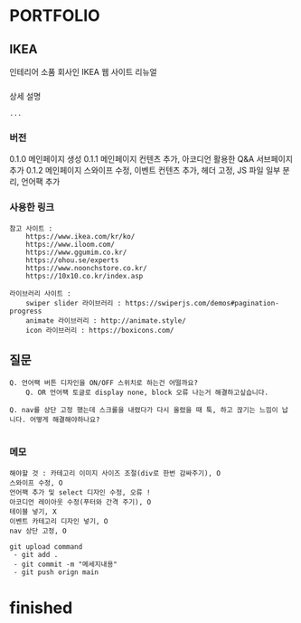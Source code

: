 # PORTFOLIO
## IKEA 
인테리어 소품 회사인 IKEA 웹 사이트 리뉴얼

### 
상세 설명
```
...

```
### 버전
0.1.0 메인페이지 생성
0.1.1 메인페이지 컨텐츠 추가, 아코디언 활용한 Q&A 서브페이지 추가
0.1.2 메인페이지 스와이프 수정, 이벤트 컨텐츠 추가, 헤더 고정, JS 파일 일부 분리, 언어팩 추가

### 사용한 링크 

```
참고 사이트 :
    https://www.ikea.com/kr/ko/
    https://www.iloom.com/
    https://www.ggumim.co.kr/
    https://ohou.se/experts
    https://www.noonchstore.co.kr/
    https://10x10.co.kr/index.asp

라이브러리 사이트 :
    swiper slider 라이브러리 : https://swiperjs.com/demos#pagination-progress
    animate 라이브러리 : http://animate.style/
    icon 라이브러리 : https://boxicons.com/

```

## 질문
```
Q. 언어팩 버튼 디자인을 ON/OFF 스위치로 하는건 어떨까요?
    Q. OR 언어팩 토글로 display none, block 오류 나는거 해결하고싶습니다.

Q. nav를 상단 고정 했는데 스크롤을 내렸다가 다시 올렸을 때 툭, 하고 끊기는 느낌이 납니다. 어떻게 해결해야하나요?


```

### 메모
```
해야할 것 : 카테고리 이미지 사이즈 조절(div로 한번 감싸주기), O
스와이프 수정, O
언어팩 추가 및 select 디자인 수정, 오류 !
아코디언 레이아웃 수정(푸터와 간격 주기), O
테이블 넣기, X
이벤트 카테고리 디자인 넣기, O
nav 상단 고정, O

git upload command
 - git add .
 - git commit -m "메세지내용"
 - git push orign main 

```

# finished
<img src = "">
<a href="">